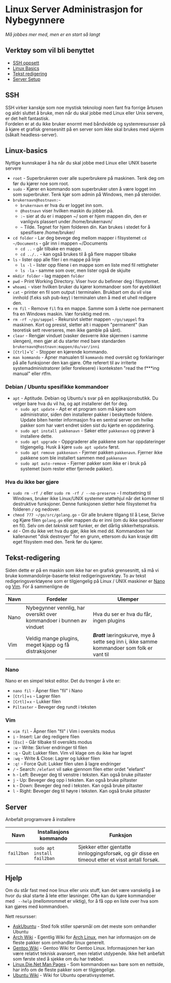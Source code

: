 # Linux Server Administrasjon for Nybegynnere

_Må jobbes mer med, men er en start så langt_

## Verktøy som vil bli benyttet

* [SSH oppsett](#SSH)
* [Linux Basics](#Linux-Basics)
* [Tekst redigering](#Tekst-redigering)
* [Server Setup](#Server)

## SSH

SSH virker kanskje som noe mystisk teknologi noen fant fra forrige årtusen og aldri sluttet å bruke, men når du skal jobbe med Linux eller Unix servere, er det helt fantastisk.  
Fordelen er at du ikke bruker enormt med båndvidde og systemresursser på å kjøre et grafisk grensesnitt på en server som ikke skal brukes med skjerm (såkalt headless-server).



## Linux-basics

Nyttige kunnskaper å ha når du skal jobbe med Linux eller UNIX baserte servere

* `root` - Superbrukeren over alle superbrukere på maskinen. Tenk deg om før du kjører noe som root.
* `sudo` - Kjører en kommando som superbruker uten å være logget inn som superbruker. Tenk kjør som admin på Windows, men på steroider.
* `brukernavn@hostnavn:~`
	* `brukernavn` er hva du er logget inn som.
	* `@hostnavn` viser hvilken maskin du jobber på.
	* `:~` sier at du er i mappen ~/ som er hjem mappen din, den er vanligvis plassert under /home/brukernavn/
	* `~` Tilde. Tegnet for hjem folderen din. Kan brukes i stedet for å spesifisere /home/bruker/
* `cd folder` - Lar deg bevege deg mellom mapper i filsystemet `cd ~/Documents` - går inn i mappen ~/Documents
	* `cd ..` - går tilbake en mappe. 
	* `cd ../..` - kan også brukes til å gå flere mapper tilbake
* `ls` - lister opp alle filer i en mappe på linje
	* `ls -l` - lister opp filene i en mappe som en liste med fil rettigheter
	* `ls -la` - samme som over, men lister også de skjulte
* `mkdir folder` - lag mappen `folder`
* `pwd` - Print Working Directory. Viser hvor du befinner deg i filsystemet.
* `whoami` - viser hvilken bruker du kjører kommandoer som for øyeblikket
* `cat` - printer en fil som output i terminalen. Brukbart om du vil vise innhold (f.eks ssh pub-key) i terminalen uten å med et uhell redigere den.
* `rm fil` - Remove `fil` fra en mappe. Samme som å slette noe permanent fra en Windows maskin. Vær forsiktig med rm.
* `rm -rf ~/go/søppel` - Rekursivt sletter mappen `~/go/søppel` fra maskinen. Kort og presist, sletter alt i mappen "permanent" (kan teoretisk sett reverseres, men ikke gamble på sånt).
* `clear` - Rengjør vinduet (vasker desverre ikke skjermen i samme slengen), men gjør at du starter med bare standarden `brukernavn@hostnavn:mappen/du/var/inni`
* `[Ctrl]`+'c` - Stopper en kjørende kommando.
* `man kommando` - Åpner manualen til `kommando` med oversikt og forklaringer på alle funksjoner den kan gjøre. Ofte referert til av irriterte systemadministratorer (eller forelesere) i konteksten "read the f***ing manual" eller rtfm.

### Debian / Ubuntu spesifikke kommandoer

* `apt` - Aptitude. Debian og Ubuntu's svar på en applikasjonsbutikk. Du velger bare hva du vil ha, og apt installerer det for deg.
	* `sudo apt update` - Apt er et program som må kjøre som administrator, siden den installerer pakker i beskyttede foldere. Update biten henter informasjon fra en sentral server om hvilke pakker som har vært endret siden sist du kjørte en oppdatering.
	* `sudo apt install pakkenavn` - Søker etter `pakkenavn` og prøver å installere dette.
	* `sudo apt upgrade` - Oppgraderer alle pakkene som har oppdateringer tilgjengelig. Husk å kjøre `sudo apt update` først.
	* `sudo apt remove pakkenavn` - Fjerner pakken `pakkenavn`. Fjerner ikke pakkene som ble installert sammen med `pakkenavn`
	* `sudo apt auto-remove` - Fjerner pakker som ikke er i bruk på systemet (som rester etter fjernede pakker).

### Hva du ikke bør gjøre

* `sudo rm -rf /` eller `sudo rm -rf / --no-preserve` - I motsetning til Windows, bruker ikke Linux/UNIX systemer støttehjul når det kommer til destruktive funksjoner. Denne funksjonen sletter hele filsystemet fra folderen `/` og nedover.
* `chmod 777 ~/go/src/golang.go` - Gir alle brukere tilgang til å Lese, Skrive og Kjøre filen `golang.go` eller mappen du er inni (om du ikke spesifiserer en fil). Selv om det _teknisk sett_ funker, er det dårlig sikkerhetspraksis.
* `dd` - Om du ikke vet hva du gjør, ikke lek med dd. Kommandoen har kallenavnet "disk destroyer" for en grunn, ettersom du kan krasje ditt eget filsystem med den. Tenk før du kjører.

## Tekst-redigering

Siden dette er på en maskin som ikke har en grafisk grensesnitt, så må vi bruke kommandolinje-baserte tekst redigeringsverktøy. To av tekst redigeringsverktøyene som er tilgjengelig på Linux / UNIX maskiner er [Nano](https://www.nano-editor.org/) og [Vim](https://www.vim.org/). For å sammenligne de

| Navn | Fordeler | Ulemper |
|------|----------|---------|
| Nano | Nybegynner vennlig, har oversikt over kommandoer i bunnen av vinduet | Hva du ser er hva du får, ingen plugins |
| Vim | Veldig mange plugins, meget kjapp og få distraksjoner | ***Bratt*** læringskurve, mye å sette seg inn i, ikke samme kommandoer som folk er vant til |

### Nano

Nano er en simpel tekst editor. Det du trenger å vite er:

* `nano fil` - Åpner filen "fil" i Nano
* `[Ctrl]`+`s` - Lagrer filen
* `[Crtl]`+`x` - Lukker filen
* `Piltaster` - Beveger deg rundt i teksten

### Vim

* `vim fil` - Åpner filen "fil" i Vim i oversikts modus
* `i` - Insert: Lar deg redigere filen
* `[Esc]` - Går tilbake til oversikts modus
* `:w` - Write: Skriver endringer til filen
* `:q` - Quit: Lukker filen. Vim vil klage om du ikke har lagret
* `:wq` - Write & Close: Lagrer og lukker filen
* `:q!` - Force Quit: Lukker filen uten å lagre endringer
* `/` - Search: `/elefant` vil søke gjennom filen etter ordet "elefant"
* `h` - Left: Beveger deg til venstre i teksten. Kan også bruke piltaster
* `j` - Up: Beveger deg opp i teksten. Kan også bruke piltaster
* `k` - Down: Beveger deg ned i teksten. Kan også bruke piltaster
* `l` - Right: Beveger deg til høyre i teksten. Kan også bruke piltaster

## Server

Anbefalt programvare å installere

| Navn | Installasjons kommando | Funksjon |
|------|------------------------|----------|
| `fail2ban` | `sudo apt install fail2ban` | Sjekker etter gjentatte innloggingsforsøk, og gir disse en timeout etter et visst antall forsøk. |

## Hjelp

Om du står fast med noe linux eller unix stuff, kan det være vanskelig å se hvor du skal starte å lete etter løsninger. Ofte kan du kjøre kommandoer med ` --help` (mellomrommet er viktig), for å få opp en liste over hva som kan gjøres med kommandoen.  

Nett resursser:

* [AskUbuntu](https://askubuntu.com/) - Sted folk stiller spørsmål om det meste som omhandler Ubuntu
* [Arch Wiki](https://wiki.archlinux.org/index.php/) - Egentlig Wiki for [Arch Linux](https://www.archlinux.org/), men har informasjon om de fleste pakker som omhandler linux generelt.
* [Gentoo Wiki](https://wiki.gentoo.org/wiki/Main_Page) - Gentoo Wiki for Gentoo Linux. Informasjonen her kan være relativt teknisk avansert, men relativt utdypende. Ikke helt anbefalt som første sted å sjekke om du har trøbbel.
* [Linux.Die.Net Man Pages](https://linux.die.net/man/) - Som kommandoen `man` bare som en nettside, har info om de fleste pakker som er tilgjengelige.
* [Ubuntu Wiki](https://wiki.ubuntu.com/) - Wiki for Ubuntu operativsystemet.
